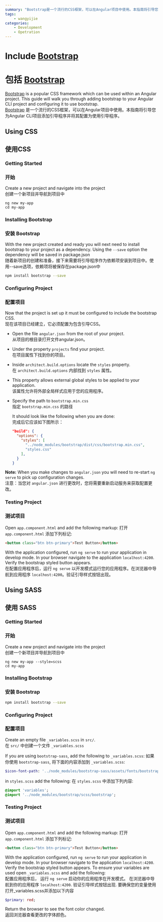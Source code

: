 ```yaml
---
summary: "Bootstrap是一个流行的CSS框架，可以在Angular项目中使用。本指南将引导您为Angular CLI项目添加引导程序并将其配置为使用引导程序。"
tags:
    - wangyijie
categories:
    - Development
    - Opetration
---
```

# Include [Bootstrap](http://getbootstrap.com/)
# 包括 [Bootstrap](http://getbootstrap.com/)

[Bootstrap](http://getbootstrap.com/) is a popular CSS framework which can be used within an Angular project.
This guide will walk you through adding bootstrap to your Angular CLI project and configuring it to use bootstrap.  
[Bootstrap](http://getbootstrap.com/) 是一个流行的CSS框架，可以在Angular项目中使用。本指南将引导您为Angular CLI项目添加引导程序并将其配置为使用引导程序。

## Using CSS
## 使用CSS

### Getting Started
### 开始

Create a new project and navigate into the project  
创建一个新项目并导航到项目中

```
ng new my-app
cd my-app
```

### Installing Bootstrap
### 安装 Bootstrap

With the new project created and ready you will next need to install bootstrap to your project as a dependency.
Using the `--save` option the dependency will be saved in package.json  
随着新项目的创建和准备，接下来需要将引导程序作为依赖项安装到项目中。使用--save选项，依赖项将被保存在package.json中

```sh
npm install bootstrap --save
```

### Configuring Project
### 配置项目

Now that the project is set up it must be configured to include the bootstrap CSS.  
现在该项目已经建立，它必须配置为包含引导CSS。

- Open the file `angular.json` from the root of your project.  
  从项目的根目录打开文件angular.json。
- Under the property `projects` find your project.  
  在项目属性下找到你的项目。
- Inside `architect.build.options` locate the `styles` property.  
  在 `architect.build.options` 内部找到 `styles` 属性。
- This property allows external global styles to be applied to your application.   
  该属性允许将外部全局样式应用于您的应用程序。
- Specify the path to `bootstrap.min.css`  
  指定 `bootstrap.min.css` 的路径

  It should look like the following when you are done:  
  完成后它应该如下图所示：
  ```json
  "build": {
    "options": {
      "styles": [
        "../node_modules/bootstrap/dist/css/bootstrap.min.css",
        "styles.css"
      ],
    }
  }
  ```

**Note:** When you make changes to `angular.json` you will need to re-start `ng serve` to pick up configuration changes.  
注意：当您对 `angular.json` 进行更改时，您将需要重新启动服务来获取配置更改。

### Testing Project
### 测试项目

Open `app.component.html` and add the following markup:
打开 `app.component.html` 添加下列标记:

```html
<button class="btn btn-primary">Test Button</button>
```

With the application configured, run `ng serve` to run your application in develop mode.
In your browser navigate to the application `localhost:4200`.
Verify the bootstrap styled button appears.  
在配置应用程序后，运行 `ng serve` 以开发模式运行您的应用程序。在浏览器中导航到应用程序 `localhost:4200`。验证引导样式按钮出现。

## Using SASS
## 使用 SASS

### Getting Started
### 开始

Create a new project and navigate into the project  
创建一个新项目并导航到项目中

```
ng new my-app --style=scss
cd my-app
```

### Installing Bootstrap
### 安装 Bootstrap

```sh
npm install bootstrap --save
```

### Configuring Project
### 配置项目

Create an empty file `_variables.scss` in `src/`.  
在 `src/` 中创建一个文件 `_variables.scss` 

If you are using `bootstrap-sass`, add the following to `_variables.scss`:
如果你使用 `bootstrap-sass`, 将下面的内容添加到 `_variables.scss`:

```sass
$icon-font-path: '../node_modules/bootstrap-sass/assets/fonts/bootstrap/';
```

in `styles.scss` add the following:
在 `styles.scss` 中添加下列内容:

```sass
@import 'variables';
@import '../node_modules/bootstrap/scss/bootstrap';
```

### Testing Project
### 测试项目

Open `app.component.html` and add the following markup:
打开 `app.component.html` 添加下列标记:

```html
<button class="btn btn-primary">Test Button</button>
```

With the application configured, run `ng serve` to run your application in develop mode.
In your browser navigate to the application `localhost:4200`.
Verify the bootstrap styled button appears.
To ensure your variables are used open `_variables.scss` and add the following:  
配置应用程序后， 运行 `ng serve` 启动你的应用程序在开发模式。 在浏览器中导航到你的应用程序 `localhost:4200`. 验证引导样式按钮出现. 要确保您的变量使用打开_variables.scss并添加以下内容

```sass
$primary: red;
```

Return the browser to see the font color changed.  
返回浏览器查看更改的字体颜色。
